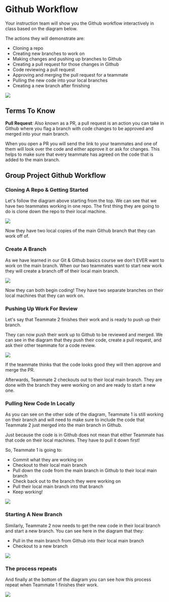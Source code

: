 # Github Workflow

Your instruction team will show you the Github workflow interactively in class based on the diagram below.

The actions they will demonstrate are:

- Cloning a repo
- Creating new branches to work on
- Making changes and pushing up branches to Github
- Creating a pull request for those changes in Github
- Code reviewing a pull request
- Approving and merging the pull request for a teammate
- Pulling the new code into your local branches
- Creating a new branch after finishing

![](../images/GitHub-Flow.png)

## Terms To Know

**Pull Request**: Also known as a PR, a pull request is an action you can take in Github where you flag a branch with code changes to be approved and merged into your main branch.

When you open a PR you will send the link to your teammates and one of them will look over the code and either approve it or ask for changes. This helps to make sure that every teammate has agreed on the code that is added to the main branch.

## Group Project Github Workflow

### Cloning A Repo & Getting Started

Let's follow the diagram above starting from the top. We can see that we have two teammates working in one repo. The first thing they are going to do is clone down the repo to their local machine.

![](../images/GitHub-Flow-1.png)

Now they have two local copies of the main Github branch that they can work off of.

### Create A Branch

As we have learned in our Git & Github basics course we don't EVER want to work on the main branch. When our two teammates want to start new work they will create a branch off of their local main branch.

![](../images/GitHub-Flow-2.png)

Now they can both begin coding! They have two separate branches on their local machines that they can work on.

### Pushing Up Work For Review

Let's say that Teammate 2 finishes their work and is ready to push up their branch.

They can now push their work up to Github to be reviewed and merged. We can see in the diagram that they push their code, create a pull request, and ask their other teammate for a code review.

![](../images/GitHub-Flow-3.png)

If the teammate thinks that the code looks good they will then approve and merge the PR.

Afterwards, Teammate 2 checkouts out to their local main branch. They are done with the branch they were working on and are ready to start a new one.

### Pulling New Code In Locally

As you can see on the other side of the diagram, Teammate 1 is still working on their branch and will need to make sure to include the code that Teammate 2 just merged into the main branch in Github.

Just because the code is in Github does not mean that either Teammate has that code on their local machines. They have to pull it down first!

So, Teammate 1 is going to:

- Commit what they are working on
- Checkout to their local main branch
- Pull down the code from the main branch in Github to their local main branch
- Check back out to the branch they were working on
- Pull their local main branch into that branch
- Keep working!

![](../images/GitHub-Flow-4.png)

### Starting A New Branch

Similarly, Teammate 2 now needs to get the new code in their local branch and start a new branch. You can see here in the diagram that they:

- Pull in the main branch from Github into their local main branch
- Checkout to a new branch

![](../images/GitHub-Flow-5.png)

### The process repeats

And finally at the bottom of the diagram you can see how this process repeat when Teammate 1 finishes their work.

![](../images/GitHub-Flow-6.png)
